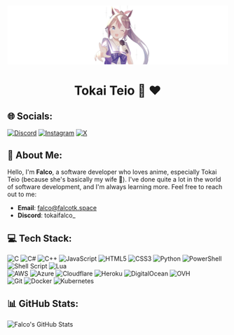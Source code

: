

![Header](https://raw.githubusercontent.com/FalcoTK/FalcoTK/main/minimal-tokai-teio-cute-anime-girl.jpg "header")

<div align="center">
    <h1>Tokai Teio 🐴 ♥️</h1>
</div>

## 🌐 Socials:
[![Discord](https://img.shields.io/badge/Discord-%237289DA.svg?logo=discord&logoColor=white)](https://discord.gg/DCjeH7pEGa) [![Instagram](https://img.shields.io/badge/Instagram-%23E4405F.svg?logo=Instagram&logoColor=white)](https://instagram.com/falxco.tk) [![X](https://img.shields.io/badge/X-black.svg?logo=X&logoColor=white)](https://x.com/Falco_TKs)


## 👋 About Me:
Hello, I'm **Falco**, a software developer who loves anime, especially Tokai Teio (because she's basically my wife 💖). I've done quite a lot in the world of software development, and I'm always learning more. Feel free to reach out to me:

- **Email**: falco@falcotk.space  
- **Discord**: tokaifalco_


## 💻 Tech Stack:
![C](https://img.shields.io/badge/c-%2300599C.svg?style=flat&logo=c&logoColor=white) ![C#](https://img.shields.io/badge/c%23-%23239120.svg?style=flat&logo=csharp&logoColor=white) ![C++](https://img.shields.io/badge/c++-%2300599C.svg?style=flat&logo=c%2B%2B&logoColor=white) ![JavaScript](https://img.shields.io/badge/javascript-%23323330.svg?style=flat&logo=javascript&logoColor=%23F7DF1E) ![HTML5](https://img.shields.io/badge/html5-%23E34F26.svg?style=flat&logo=html5&logoColor=white) ![CSS3](https://img.shields.io/badge/css3-%231572B6.svg?style=flat&logo=css3&logoColor=white) ![Python](https://img.shields.io/badge/python-3670A0?style=flat&logo=python&logoColor=ffdd54) ![PowerShell](https://img.shields.io/badge/PowerShell-%235391FE.svg?style=flat&logo=powershell&logoColor=white) ![Shell Script](https://img.shields.io/badge/shell_script-%23121011.svg?style=flat&logo=gnu-bash&logoColor=white) ![Lua](https://img.shields.io/badge/lua-%232C2D72.svg?style=flat&logo=lua&logoColor=white)  
![AWS](https://img.shields.io/badge/AWS-%23FF9900.svg?style=flat&logo=amazon-aws&logoColor=white) ![Azure](https://img.shields.io/badge/azure-%230072C6.svg?style=flat&logo=microsoftazure&logoColor=white) ![Cloudflare](https://img.shields.io/badge/Cloudflare-F38020?style=flat&logo=Cloudflare&logoColor=white) ![Heroku](https://img.shields.io/badge/heroku-%23430098.svg?style=flat&logo=heroku&logoColor=white) ![DigitalOcean](https://img.shields.io/badge/DigitalOcean-%230167ff.svg?style=flat&logo=digitalOcean&logoColor=white) ![OVH](https://img.shields.io/badge/ovh-%23123F6D.svg?style=flat&logo=ovh&logoColor=#123F6D)  
![Git](https://img.shields.io/badge/git-%23F05033.svg?style=flat&logo=git&logoColor=white) ![Docker](https://img.shields.io/badge/docker-%230db7ed.svg?style=flat&logo=docker&logoColor=white) ![Kubernetes](https://img.shields.io/badge/kubernetes-%23326ce5.svg?style=flat&logo=kubernetes&logoColor=white)


## 📊 GitHub Stats:
![Falco's GitHub Stats](https://github-readme-stats.vercel.app/api?username=FalcoTK&theme=transparent&hide_border=true&include_all_commits=true&count_private=false)

